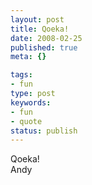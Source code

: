 ```yaml
---
layout: post
title: Qoeka!
date: 2008-02-25
published: true
meta: {}

tags:
- fun
type: post
keywords:
- fun
- quote
status: publish
---
```

Qoeka!<br />Andy
